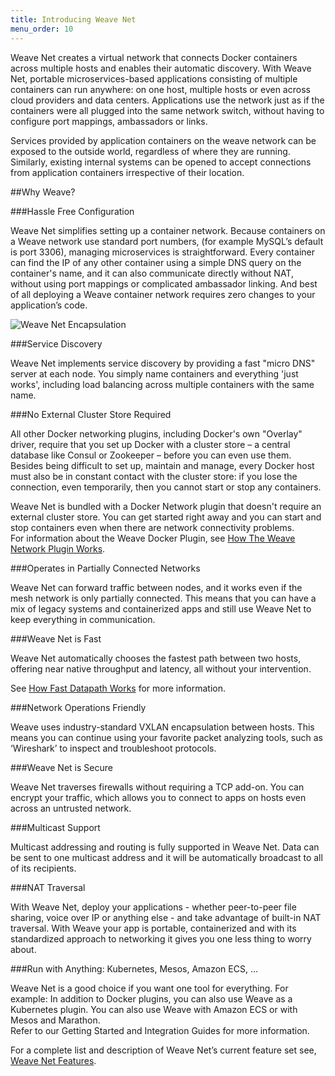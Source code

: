 ```yaml
---
title: Introducing Weave Net
menu_order: 10
---
```



Weave Net creates a virtual network that connects Docker containers across multiple hosts and enables their automatic discovery. With Weave Net, portable microservices-based applications consisting of multiple containers can run anywhere: on one host, multiple hosts or even across cloud providers and data centers. Applications use the network just as if the containers were all plugged into the same network switch, without having to configure port mappings, ambassadors or links.

Services provided by application containers on the weave network can be exposed to the outside world, regardless of where they are running. Similarly, existing internal systems can be opened to accept connections from application containers irrespective of their location.


##Why Weave?

###Hassle Free Configuration

Weave Net simplifies setting up a container network. Because containers on a Weave network use standard port numbers, (for example MySQL’s default is port 3306), managing microservices is straightforward. Every container can find the IP of any other container using a simple DNS query on the container's name, and it can also communicate directly without NAT, without using port mappings or complicated ambassador linking.  And best of all deploying a Weave container network requires zero changes to your application’s code. 

![Weave Net Encapsulation](weave-net-overview.png)

###Service Discovery

Weave Net implements service discovery by providing a fast "micro DNS" server at each node. You simply name containers and everything 'just works', including load balancing across multiple containers with the same name.  

###No External Cluster Store Required

All other Docker networking plugins, including Docker's own "Overlay" driver, require that you set up Docker with a cluster store – a central database like Consul or Zookeeper – before you can even use them. Besides being difficult to set up, maintain and manage, every Docker host must also be in constant contact with the cluster store: if you lose the connection, even temporarily, then you cannot start or stop any containers.

Weave Net is bundled with a Docker Network plugin that doesn't require an external cluster store. You can get started right away and you can start and stop containers even when there are network connectivity problems.  
For information about the Weave Docker Plugin, see [How The Weave Network Plugin Works](/site/plugin/plugin-how-it-works.md).

###Operates in Partially Connected Networks

Weave Net can forward traffic between nodes, and it works even if the mesh network is only partially connected.  This means that you can have a mix of legacy systems and containerized apps and still use Weave Net to keep everything in communication. 

###Weave Net is Fast

Weave Net automatically chooses the fastest path between two hosts, offering near native throughput and latency, all without your intervention.  

See [How Fast Datapath Works](/site/using-weave/fastdp.md) for more information.

###Network Operations Friendly

Weave uses industry-standard VXLAN encapsulation between hosts. This means you can continue using your favorite packet analyzing tools, such as ‘Wireshark’ to inspect and troubleshoot protocols.

###Weave Net is Secure

Weave Net traverses firewalls without requiring a TCP add-on. You can encrypt your traffic, which allows you to connect to apps on hosts even across an untrusted network.  

###Multicast Support

Multicast addressing and routing is fully supported in Weave Net. Data can be sent to one multicast address and it will be automatically broadcast to all of its recipients. 

###NAT Traversal

With Weave Net, deploy your applications - whether peer-to-peer file sharing, voice over IP or anything else - and take advantage of built-in NAT traversal. With Weave your app is portable, containerized and with its standardized approach to networking it gives you one less thing to worry about.

###Run with Anything: Kubernetes, Mesos, Amazon ECS, ...

Weave Net is a good choice if you want one tool for everything.  For example: In addition to Docker plugins, you can also use Weave as a Kubernetes plugin.  You can also use Weave with Amazon ECS or with Mesos and Marathon.  
Refer to our Getting Started and Integration Guides for more information.

For a complete list and description of Weave Net’s current feature set see, [Weave Net Features](/site/features.md).



